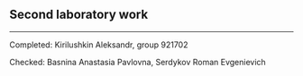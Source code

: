 ## Second laboratory work
____
 Completed: Kirilushkin Aleksandr, group 921702
 
 Checked: Basnina Anastasia Pavlovna, Serdykov Roman Evgenievich
